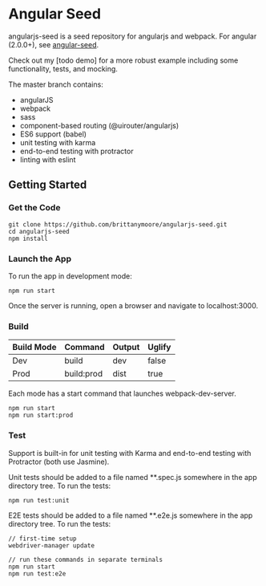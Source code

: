 # Angular Seed

angularjs-seed is a seed repository for angularjs and webpack. For angular (2.0.0+),
see [angular-seed](https://github.com/brittanymoore/angular-seed).

Check out my [todo demo] for a more robust example including some functionality, tests, and mocking.

The master branch contains:
* angularJS
* webpack
* sass
* component-based routing (@uirouter/angularjs)
* ES6 support (babel)
* unit testing with karma
* end-to-end testing with protractor
* linting with eslint

## Getting Started

### Get the Code

```
git clone https://github.com/brittanymoore/angularjs-seed.git
cd angularjs-seed
npm install
```

### Launch the App

To run the app in development mode:

```
npm run start
```

Once the server is running, open a browser and navigate to localhost:3000.

### Build

| Build Mode        | Command        | Output   | Uglify |
| ----------------- | -------------- | -------  | ------ |
| Dev               | build          | dev      | false  |
| Prod              | build:prod     | dist     | true   |

Each mode has a start command that launches webpack-dev-server.

```
npm run start
npm run start:prod
```

### Test

Support is built-in for unit testing with Karma and end-to-end testing with Protractor (both use Jasmine).

Unit tests should be added to a file named **.spec.js somewhere in the app directory tree. To run the tests:

```
npm run test:unit
```

E2E tests should be added to a file named **.e2e.js somewhere in the app directory tree. To run the tests:

```
// first-time setup
webdriver-manager update

// run these commands in separate terminals
npm run start
npm run test:e2e
```

